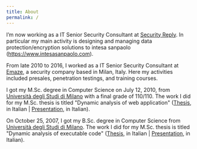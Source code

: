 ```yaml
---
title: About
permalink: /
---
```


I’m now working as a IT Senior Security Consultant at
[Security Reply](http://www.reply.eu/it/topics/security/). In particular my main activity is designing
and managing data protection/encryption solutions to intesa sanpaolo (https://www.intesasanpaolo.com).

From late 2010 to 2016, I worked as a IT Senior Security Consultant at
[Emaze](http://blog.emaze.net/), a security company based in Milan, Italy. Here
my activities included presales, penetration testings, and training courses.

I got my M.Sc. degree in Computer Science on July 12, 2010, from
[Università degli Studi di Milano](http://www.unimi.it/) with a final grade of
110/110. The work I did for my M.Sc. thesis is titled "Dynamic analysis of 
web application" ([Thesis](/pubs/lgiancane-msc-thesis.pdf), in Italian |
[Presentation](/pubs/lgiancane-msc-thesis-slides.pdf), in Italian).

On October 25, 2007, I got my B.Sc. degree in Computer Science from
[Università degli Studi di Milano](http://www.unimi.it/). The work I did for my M.Sc. thesis is titled
"Dynamic analysis of executable code" ([Thesis](/pubs/lgiancane-bsc-thesis.pdf), in Italian |
[Presentation](/pubs/lgiancane-bsc-thesis-slides.pdf), in Italian).